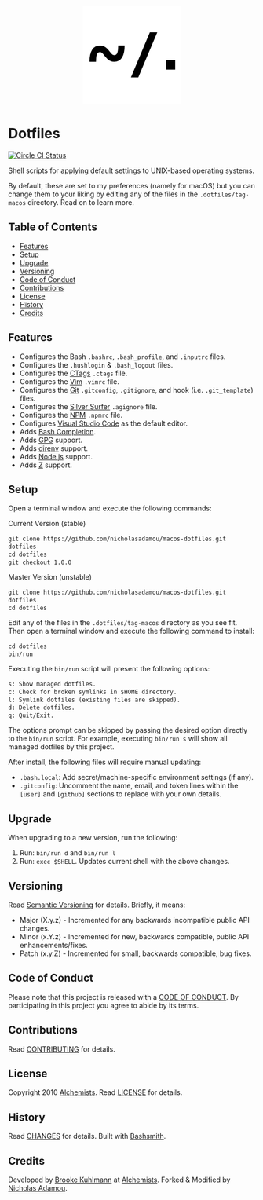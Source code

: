 <p align="center">
  <img src="dotfiles.png" alt="Dotfiles Icon"/>
</p>

# Dotfiles

[![Circle CI Status](https://circleci.com/gh/nicholasadamou/macos-dotfiles.svg?style=svg)](https://circleci.com/gh/nicholasadamou/macos-dotfiles)

Shell scripts for applying default settings to UNIX-based operating systems.

By default, these are set to my preferences (namely for macOS) but you can change them to your
liking by editing any of the files in the `.dotfiles/tag-macos` directory. Read on to learn
more.

## Table of Contents

- [Features](#features)
- [Setup](#setup)
- [Upgrade](#upgrade)
- [Versioning](#versioning)
- [Code of Conduct](#code-of-conduct)
- [Contributions](#contributions)
- [License](#license)
- [History](#history)
- [Credits](#credits)

## Features

- Configures the Bash `.bashrc`, `.bash_profile`, and `.inputrc` files.
- Configures the `.hushlogin` & `.bash_logout` files.
- Configures the [CTags](http://ctags.sourceforge.net) `.ctags` file.
- Configures the [Vim](http://www.vim.org) `.vimrc` file.
- Configures the [Git](http://git-scm.com) `.gitconfig`, `.gitignore`, and hook (i.e.
  `.git_template`) files.
- Configures the [Silver Surfer](https://github.com/ggreer/the_silver_searcher) `.agignore` file.
- Configures the [NPM](https://www.npmjs.org) `.npmrc` file.
- Configures [Visual Studio Code](https://code.visualstudio.com/) as the default editor.
- Adds [Bash Completion](http://bash-completion.alioth.debian.org).
- Adds [GPG](https://www.gnupg.org) support.
- Adds [direnv](http://direnv.net) support.
- Adds [Node.js](http://nodejs.org) support.
- Adds [Z](https://github.com/rupa/z) support.

## Setup

Open a terminal window and execute the following commands:

Current Version (stable)

    git clone https://github.com/nicholasadamou/macos-dotfiles.git dotfiles
    cd dotfiles
    git checkout 1.0.0

Master Version (unstable)

    git clone https://github.com/nicholasadamou/macos-dotfiles.git dotfiles
    cd dotfiles

Edit any of the files in the `.dotfiles/tag-macos` directory
as you see fit. Then open a terminal window and execute the following command to install:

    cd dotfiles
    bin/run

Executing the `bin/run` script will present the following options:

    s: Show managed dotfiles.
    c: Check for broken symlinks in $HOME directory.
    l: Symlink dotfiles (existing files are skipped).
    d: Delete dotfiles.
    q: Quit/Exit.

The options prompt can be skipped by passing the desired option directly to the `bin/run` script.
For example, executing `bin/run s` will show all managed dotfiles by this project.

After install, the following files will require manual updating:

- `.bash.local`: Add secret/machine-specific environment settings (if any).
- `.gitconfig`: Uncomment the name, email, and token lines within the `[user]` and `[github]`
  sections to replace with your own details.

## Upgrade

When upgrading to a new version, run the following:

1. Run: `bin/run d` and `bin/run l`
1. Run: `exec $SHELL`. Updates current shell with the above changes.

## Versioning

Read [Semantic Versioning](https://semver.org) for details. Briefly, it means:

- Major (X.y.z) - Incremented for any backwards incompatible public API changes.
- Minor (x.Y.z) - Incremented for new, backwards compatible, public API enhancements/fixes.
- Patch (x.y.Z) - Incremented for small, backwards compatible, bug fixes.

## Code of Conduct

Please note that this project is released with a [CODE OF CONDUCT](CODE_OF_CONDUCT.md). By
participating in this project you agree to abide by its terms.

## Contributions

Read [CONTRIBUTING](CONTRIBUTING.md) for details.

## License

Copyright 2010 [Alchemists](https://www.alchemists.io).
Read [LICENSE](LICENSE.md) for details.

## History

Read [CHANGES](CHANGES.md) for details.
Built with [Bashsmith](https://github.com/bkuhlmann/bashsmith).

## Credits

Developed by [Brooke Kuhlmann](https://www.alchemists.io) at
[Alchemists](https://www.alchemists.io).
Forked & Modified by [Nicholas Adamou](http://nicholasadamou.com).
